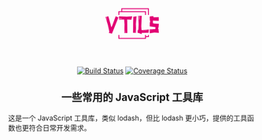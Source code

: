 <p align="center"><img width="200" src="data:image/svg+xml,%3Csvg xmlns='http://www.w3.org/2000/svg' class='el-tooltip' color-interpolation-filters='sRGB' style='margin:auto' version='1' viewBox='0 0 340 250'%3E%3Cg fill='%23e20074' class='bordersvg'%3E%3Cpath fill='none' stroke='%23e20074' stroke-width='3' d='M123.9 95.4V83.8h92.3v11.6M123.9 164.5v11.6h92.3v-11.6'/%3E%3Cpath fill='none' stroke='%23e20074' stroke-width='3' d='M133.9 83.8v-10h92.3v21.6M216.2 170.3h10v-5.8'/%3E%3Cpath fill='none' d='M77.7 95.4h184.6v69.1H77.7z'/%3E%3Cpath d='M120.5 103l-9 22.1 8.7-22.3-7.2-3-11.2 30.3-3.7 8-10.4-38.3-7.1 1.8c.6 3.2 2 11.1 3.4 16.4l-3.2-11-1.1-5.2-2 .6 8.6 28.4 4.7 22.5-1.9 4 11 2.7 22.4-56.2-2-.9zm30.4-1.6l-8.1-.5h-1.5l-16.8-1v8.5l4.6-.3c1.3 0 2.9.1 4.7.5 1.9.4 1.4.6.7.7-.8.2-3.9 0-4.9 0l-5.1.5v2.1l17.6-1 1.3 17.4-.4 29.7h2.1l-.3-5.2v-10.3c.1 5.4.9 12.5 1.3 15.4l7.3-.2-.7-46.6 14.5.8 3-12zm-6 9.3c.6 8.5 1.5 26.3 1.5 26.3s-1.3-17.4-1.7-26.3zm5 4c-.1 1.6-.1-.3-.2-3.8h.3l-.1 3.7zm26.8-13.7c0 8.3-.1 15.8-.3 13-.1-2.3 0-7.5.1-12.9l-2.7.3-.8 55.6 7.3.2c.4-3 1.1-10.3 1.3-15.8v10.7l-.3 5.2h2.1l-.4-29.7 2-27.5zm5.1 5.1a821 821 0 0 1-1.9 30.2s1.9-35.9 1.9-30.2zm27 41.4h-6.5l-.8-12.7 1.6-36.4h-8.6l.3 6.3c0 1.7-.1 4-.5 6.5-.4 2.6-.6 2-.7 1v-6.8l-.4-7H191l1.3 28.6-.9 20.2h-2.9v2l2.8-.2v.7l-2.7.5.1 7.3h2.6l11.8 4-.3-4.3 23.9-.5.2-2.7h-8.8c-2 0 3.2-.2 8.8-.2l.6-8.4zm-5.9 3.1s16.6-1.9 20.5-1.9c4 0-20.5 2-20.5 2zm56.8-7.2v-.8l.6-4h.9l.2-2.7h-.7v-.5l.7.1.8-9.7-16.4-1-3.9-1-.2-8.9 20 .7.1-2.8c-5.1 0-12.3-.5-12.3-.5l12.3.2.1-9.8-16.4.5-2.3-.4.5-3.4-11.2.7v1l-2.1-.5.7 14h1l-.2 6.4-1-.3-.2 14 19.9 2.6-.6 6.8-19.9 1.5.1 2.7c5.1-.4 12.3-.7 12.3-.7l-12.2 1.1.5 9.7 16.3-2.2 15.2 1-1.6-13.8zM240.3 121v2.4h-.3z'/%3E%3C/g%3E%3C/svg%3E%0A" alt="logo"></p>

<p align="center"><a href="https://travis-ci.org/fjc0k/vtils"><img src="https://travis-ci.org/fjc0k/vtils.svg?branch=master" alt="Build Status"></a> <a href="https://codecov.io/gh/fjc0k/vtils"><img src="https://codecov.io/gh/fjc0k/vtils/branch/master/graph/badge.svg" alt="Coverage Status"></a></p>

<h2 align="center">一些常用的 JavaScript 工具库</h2>

这是一个 JavaScript 工具库，类似 lodash，但比 lodash 更小巧，提供的工具函数也更符合日常开发需求。
